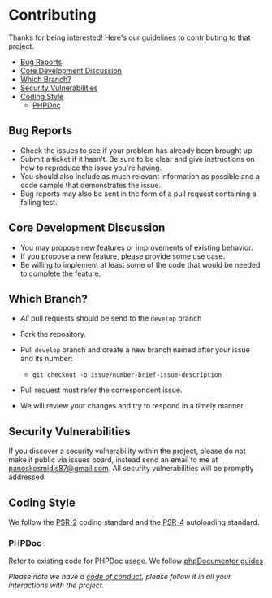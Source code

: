 # Contributing

Thanks for being interested! Here's our guidelines to contributing to that project.


- [Bug Reports](#bug-reports)
- [Core Development Discussion](#core-development-discussion)
- [Which Branch?](#which-branch?)
- [Security Vulnerabilities](#security-vulnerabilities)
- [Coding Style](#coding-style)
  - [PHPDoc](#phpdoc)


## Bug Reports
- Check the issues to see if your problem has already been brought up.
- Submit a ticket if it hasn't. Be sure to be clear and give instructions on how to reproduce the issue you're having.
- You should also include as much relevant information as possible and a code sample that demonstrates the issue.
- Bug reports may also be sent in the form of a pull request containing a failing test.

## Core Development Discussion
- You may propose new features or improvements of existing behavior.
- If you propose a new feature, please provide some use case. 
- Be willing to implement at least some of the code that would be needed to complete the feature.

## Which Branch?
- *All* pull requests should be send to the `develop` branch
- Fork the repository.
- Pull `develop` branch and create a new branch named after your issue and its number:

  - `git checkout -b issue/number-brief-issue-description`
- Pull request must refer the correspondent issue.
- We will review your changes and try to respond in a timely manner.

## Security Vulnerabilities
If you discover a security vulnerability within the project, please do not make it public via issues board, instead send an email to me at panoskosmidis87@gmail.com. All security vulnerabilities will be promptly addressed.

## Coding Style
We follow the [PSR-2](https://www.php-fig.org/psr/psr-2/) coding standard and the [PSR-4](https://www.php-fig.org/psr/psr-4/) autoloading standard.

### PHPDoc
Refer to existing code for PHPDoc usage. We follow [phpDocumentor guides](https://docs.phpdoc.org/guides/index.html)

*Please note we have a [code of conduct](CODE_OF_CONDUCT.md), please follow it in all your interactions with the project.*
